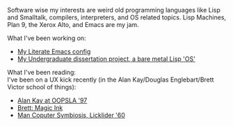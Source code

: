Software wise my interests are weird old programming languages like Lisp and Smalltalk, compilers, interpreters, and OS related topics. Lisp Machines, Plan 9, the Xerox Alto, and Emacs are my jam.

What I've been working on:  
- [My Literate Emacs config](https://github.com/tokamach/.emacs.d)
- [My Undergraduate dissertation project, a bare metal Lisp 'OS'](https://github.com/tokamach/beige)


What I've been reading:  
I've been on a UX kick recently (in the Alan Kay/Douglas Englebart/Brett Victor school of things):
- [Alan Kay at OOPSLA '97](https://www.youtube.com/watch?v=oKg1hTOQXoY)
- [Brett: Magic Ink](https://worrydream.com/MagicInk)
- [Man Coputer Symbiosis, Licklider '60](https://groups.csail.mit.edu/medg/people/psz/Licklider.html)
